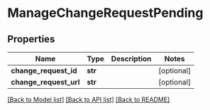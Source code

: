# ManageChangeRequestPending


## Properties
Name | Type | Description | Notes
------------ | ------------- | ------------- | -------------
**change_request_id** | **str** |  | [optional] 
**change_request_url** | **str** |  | [optional] 

[[Back to Model list]](../README.md#documentation-for-models) [[Back to API list]](../README.md#documentation-for-api-endpoints) [[Back to README]](../README.md)


